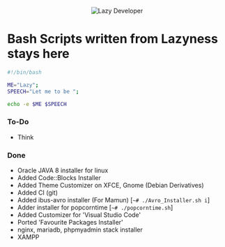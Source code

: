 <p align="center">
<img title="Lazy Developer" src="https://imgur.com/download/8OCI7lu" />
</p>

# Bash Scripts written from Lazyness stays here

```bash
#!/bin/bash

ME="Lazy";
SPEECH="Let me to be ";

echo -e $ME $SPEECH
```

### To-Do
- Think

### Done
- Oracle JAVA 8 installer for linux
- Added Code::Blocks Installer
- Added Theme Customizer on XFCE, Gnome (Debian Derivatives)
- Added CI (git)
- Added ibus-avro installer (For Mamun) [`~# ./Avro_Installer.sh i`]
- Adder installer for popcorntime [`~# ./popcorntime.sh`]
- Added Customizer for 'Visual Studio Code'
- Ported 'Favourite Packages Installer'
- nginx, mariadb, phpmyadmin stack installer
- XAMPP

